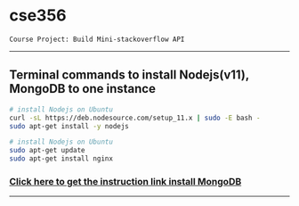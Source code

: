 # cse356
    Course Project: Build Mini-stackoverflow API
---
## Terminal commands to install Nodejs(v11), MongoDB to one instance
```sh
# install Nodejs on Ubuntu 
curl -sL https://deb.nodesource.com/setup_11.x | sudo -E bash -
sudo apt-get install -y nodejs

# install Nodejs on Ubuntu
sudo apt-get update
sudo apt-get install nginx
```
### [Click here to get the instruction link install MongoDB](https://docs.mongodb.com/manual/tutorial/install-mongodb-on-ubuntu/)

---
